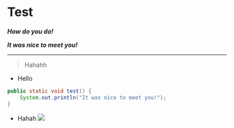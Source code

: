 # Test

***How do you do!***

***It was nice to meet you!***

---

> Hahahh

- Hello

```java
public static void test() {
    System.out.println("It was nice to meet you!");
}
```

- Hahah
![](https://img0.baidu.com/it/u=4037708215,1987047887&fm=253&fmt=auto&app=138&f=JPEG?w=800&h=500)